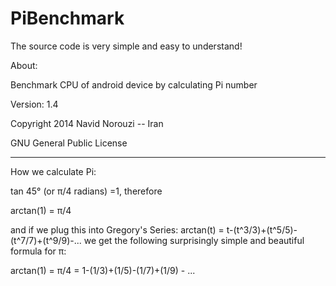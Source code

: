 PiBenchmark
===========
The source code is very simple and easy to understand!

About:

Benchmark CPU of android device by calculating Pi number

Version: 1.4

Copyright 2014 Navid Norouzi -- Iran

GNU General Public License


****************************************************************************************************

How we calculate Pi:

tan 45° (or π/4 radians) =1, therefore

arctan(1) = π/4

and if we plug this into Gregory's Series: arctan(t) = t-(t^3/3)+(t^5/5)-(t^7/7)+(t^9/9)-... we get the following surprisingly simple and beautiful formula for π: 

arctan(1) = π/4 = 1-(1/3)+(1/5)-(1/7)+(1/9) - ...
